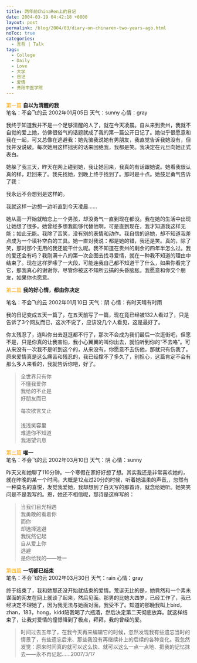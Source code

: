 ```yaml
---
title: 两年前ChinaRen上的日记
date: 2004-03-19 04:42:18 +0800
layout: post
permalink: /blog/2004/03/diary-on-chinaren-two-years-ago.html
noToc: true
categories:
  - 言吾 | Talk
tags:
  - College
  - Daily
  - Love
  - 大学
  - 日记
  - 爱情
  - 贵阳中医学院
---
```

<span style="color: #ffa500">第一篇</span> **自以为清醒的我**  
笔名：不会飞的云 2002年01月05日 天气：sunny 心情：gray

我终于知道我并不是一个足够清醒的人了，就在今天凌晨。自从来到贵州，我就不自觉的爱上她，仿佛很俗气的话题就成了我的第一篇公开日记了。她似乎很愿意和我在一起，可又总像在逃避我：她先骗我说她有男朋友，我直觉告诉我她没有，但我并没说破。每次她用这样拙劣的话来回绝我，我都是笑。我决定在元旦向她正式表白。

她躲了我三天，昨天在网上碰到她，我让她回来，我真的有话跟她说。她看我很认真的样，赶回来了。我先找她，到晚上终于找到了。那时是十点。她鼓足勇气告诉了我：

我永远不会想到是这样的。

我就这样一边想一边听直到今天凌晨……

她从高一开始就暗恋上一个男孩，却没勇气一直到现在都没。我在她的生活中出现让她想了很多。她曾经多想我能够代替他啊，可是直到现在，我才知道我这样无能；如此无能。我除了苦笑，没有别的表情和动作。我自信的追她，却不知道我差点成为一个填补空白的工具。她一直对我说：都是她的错，我还是笑。真的，除了笑，那时那个无用的我还能干什么呢。我不知道在贵州的剩余的四年半怎么过。我的爱还会有吗？我刚满十八的第一次企图去找寻爱情，就在一种我不知道的理由中结束了。现在这样罗嗦了一大段，可能连我自己都不知道干了什么，如果你看完了它，那我真心的谢谢你，尽管你被这不知所云搞的头昏脑胀。我愿意和你交个朋友，如果你也愿意。　

<span style="color: #ffa500">第二篇</span> **我的好心情，都由你决定**

<!--more-->

  
笔名：不会飞的云 2002年01月10日 天气：阴 心情：有时天晴有时雨

我的日记变成五天一篇了，在五天前写了一篇，现在竟已经被132人看过了，只是告诉了3个网友而已，这次不说了，应该没几个人看见，这是最好了。

你太残忍了，连叫你出去逛逛都不行了，那次不会成为我们最后一次逛街吧，但愿不是，只是你真的让我害怕，我小心翼翼的叫你出去，就怕听到你的“不去咯”。可从来没有一次我不是听到这个的，从来没有，你愿意不去伤他，那就只有伤我了。原来爱情真是这么痛苦和残忍的，我已经撑不了多久了，别担心，这篇肯定不会有那么多人来看的，我就告诉你吧，好了。

> 全世界只有你  
> 不懂我爱你  
> 我给的不止是  
> 好朋友而已
> 
> 每次欲言又止  
> 　  
> 浅浅笑容里  
> 难道你不知道  
> 我渴望讯息

<span style="color: #ffa500">第三篇</span> **唯一**  
笔名：不会飞的云 2002年03月10日 天气：阴 心情：sunny

昨天又和她聊了110分钟。一个寒假在家好好想了想。其实我还是非常喜欢她的，就在昨晚的某一个时间。大概是12点过20分的时候，听着她温柔的声音,，忽然有一种莫名的喜悦，发觉我爱她，我却想到了白天写的那首诗，就念给她听。她笑笑问是不是我写的。恩，她还不相信呢，那诗是这样写的：

> 当我们目光相遇  
> 我勇敢的看着你  
> 而你  
> 却选择逃避  
> 我恍然记起  
> 自从爱上你  
> 逃避  
> 是你给我的——唯一

<span style="color: #ffa500">第四篇</span> **一切都已结束**  
笔名：不会飞的云 2002年03月30日 天气：rain 心情：gray

终于结束了，我和她那还没开始就结束的爱情。荒诞无比的是，她竟然和一个素未谋面的网友在网上就谈了起来，然后见面。那男的比她大四岁，已经工作了，我已经决定不理她了，因为我无法与她面对面，我受不了。知道的那晚我叫上bird，zhan，183，hong，kidd陪我喝了六瓶酒，然后决定第二天彻底放弃。就这样结束了，让我对爱情的憧憬降到了极点，拜拜，我的曾经的爱。

> 时间过去五年了，在我今天再来编辑它的时候，忽然发现我有些遗忘当时的情景了，有些遗忘后来、那些我没有再继续补上的后续的各种变化。我忽然发觉：原来时间真的就可以这么快、就可以这么一点一点地、把我的记忆抹去——永不再记起……2007/3/17